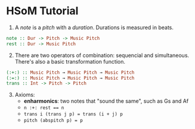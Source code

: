 # HSoM Tutorial

1. A *note* is a *pitch* with a *duration*. Durations is measured in beats.

```haskell
note :: Dur -> Pitch -> Music Pitch
rest :: Dur -> Music Pitch
```

2. There are two operators of combination: sequencial and simultaneous. There's
   also a basic transformation function.

```haskell
(:+:) :: Music Pitch → Music Pitch → Music Pitch
(:=:) :: Music Pitch → Music Pitch → Music Pitch
trans :: Int -> Pitch -> Pitch
```

3. Axioms:
    - **enharmonics**: two notes that "sound the same", such as Gs and Af
    - `n :+: rest == n`
    - `trans i (trans j p) = trans (i + j) p`
    - `pitch (abspitch p) = p`
